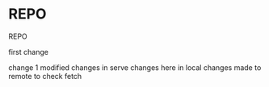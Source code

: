 # REPO

REPO 

first change 

change 1 modified 
changes in serve
changes here in local 
changes made to remote to check fetch
